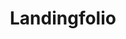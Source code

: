 ---
title: 'Landingfolio'
description: 'landingfolio'
link: 'https://www.landingfolio.com/'
imageURL: 'https://res.cloudinary.com/dc6mrv5cb/image/upload/v1718794670/personal-resources/ideas/www.landingfolio.com__rpe3b0_xgukeo.webp'
---
